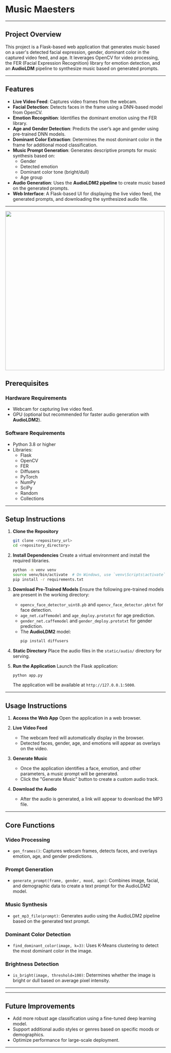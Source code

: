 # Music Maesters

---

## **Project Overview**

This project is a Flask-based web application that generates music based on a user's detected facial expression, gender, dominant color in the captured video feed, and age. It leverages OpenCV for video processing, the FER (Facial Expression Recognition) library for emotion detection, and an **AudioLDM** pipeline to synthesize music based on generated prompts.

---

## **Features**

- **Live Video Feed**: Captures video frames from the webcam.
- **Facial Detection**: Detects faces in the frame using a DNN-based model from OpenCV.
- **Emotion Recognition**: Identifies the dominant emotion using the FER library.
- **Age and Gender Detection**: Predicts the user’s age and gender using pre-trained DNN models.
- **Dominant Color Extraction**: Determines the most dominant color in the frame for additional mood classification.
- **Music Prompt Generation**: Generates descriptive prompts for music synthesis based on:
  - Gender
  - Detected emotion
  - Dominant color tone (bright/dull)
  - Age group
- **Audio Generation**: Uses the **AudioLDM2 pipeline** to create music based on the generated prompts.
- **Web Interface**: A Flask-based UI for displaying the live video feed, the generated prompts, and downloading the synthesized audio file.

---

<img src="https://github.com/shivesh235/sound_scene_synthesis/blob/master/Web-UI/frosthack_muzic-main/assests/images/6.png" height=500px>

## **Prerequisites**

### **Hardware Requirements**
- Webcam for capturing live video feed.
- GPU (optional but recommended for faster audio generation with **AudioLDM2**).

### **Software Requirements**
- Python 3.8 or higher
- Libraries:
  - Flask
  - OpenCV
  - FER
  - Diffusers
  - PyTorch
  - NumPy
  - SciPy
  - Random
  - Collections

---

## **Setup Instructions**

1. **Clone the Repository**
   ```bash
   git clone <repository_url>
   cd <repository_directory>
   ```

2. **Install Dependencies**
   Create a virtual environment and install the required libraries.
   ```bash
   python -m venv venv
   source venv/bin/activate  # On Windows, use `venv\Scripts\activate`
   pip install -r requirements.txt
   ```

3. **Download Pre-Trained Models**
   Ensure the following pre-trained models are present in the working directory:
   - `opencv_face_detector_uint8.pb` and `opencv_face_detector.pbtxt` for face detection.
   - `age_net.caffemodel` and `age_deploy.prototxt` for age prediction.
   - `gender_net.caffemodel` and `gender_deploy.prototxt` for gender prediction.
   - The **AudioLDM2** model:
     ```bash
     pip install diffusers
     ```

4. **Static Directory**
   Place the audio files in the `static/audio/` directory for serving.

5. **Run the Application**
   Launch the Flask application:
   ```bash
   python app.py
   ```
   The application will be available at `http://127.0.0.1:5000`.


---

## **Usage Instructions**

1. **Access the Web App**
   Open the application in a web browser.

2. **Live Video Feed**
   - The webcam feed will automatically display in the browser.
   - Detected faces, gender, age, and emotions will appear as overlays on the video.

3. **Generate Music**
   - Once the application identifies a face, emotion, and other parameters, a music prompt will be generated.
   - Click the "Generate Music" button to create a custom audio track.

4. **Download the Audio**
   - After the audio is generated, a link will appear to download the MP3 file.

---

## **Core Functions**

### **Video Processing**
- `gen_frames()`: Captures webcam frames, detects faces, and overlays emotion, age, and gender predictions.

### **Prompt Generation**
- `generate_prompt(frame, gender, mood, age)`: Combines image, facial, and demographic data to create a text prompt for the AudioLDM2 model.

### **Music Synthesis**
- `get_mp3_file(prompt)`: Generates audio using the AudioLDM2 pipeline based on the generated text prompt.

### **Dominant Color Detection**
- `find_dominant_color(image, k=3)`: Uses K-Means clustering to detect the most dominant color in the image.

### **Brightness Detection**
- `is_bright(image, threshold=100)`: Determines whether the image is bright or dull based on average pixel intensity.

---


---

## **Future Improvements**

- Add more robust age classification using a fine-tuned deep learning model.
- Support additional audio styles or genres based on specific moods or demographics.
- Optimize performance for large-scale deployment.

---
